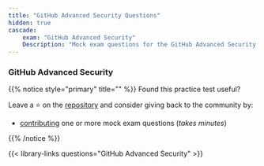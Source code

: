 ```yaml
---
title: "GitHub Advanced Security Questions"
hidden: true
cascade:
    exam: "GitHub Advanced Security"
    Description: "Mock exam questions for the GitHub Advanced Security Certification Exam."
---
```


### GitHub Advanced Security

{{% notice style="primary" title="" %}}
Found this practice test useful?

Leave a &#x2B50; on the [repository](https://github.com/FidelusAleksander/ghcertified) and consider giving back to the community by:
- [contributing](https://github.com/FidelusAleksander/ghcertified/blob/master/CONTRIBUTING.md) one or more mock exam questions (*takes minutes*)

{{% /notice %}}

{{< library-links questions="GitHub Advanced Security" >}}
